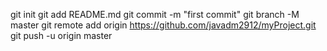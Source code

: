 git init
git add README.md
git commit -m "first commit"
git branch -M master
git remote add origin https://github.com/javadm2912/myProject.git
git push -u origin master
